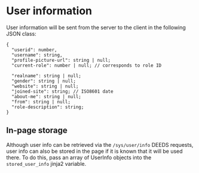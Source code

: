 # User information

User information will be sent from the server to the client in the following JSON class:

```
{
  "userid": number,
  "username": string,
  "profile-picture-url": string | null;
  "current-role": number | null; // corresponds to role ID
  
  "realname": string | null;
  "gender": string | null;
  "website": string | null;
  "joined-site": string; // ISO8601 date
  "about-me": string | null;
  "from": string | null;
  "role-description": string;
}
```

## In-page storage

Although user info can be retrieved via the `/sys/user/info` DEEDS requests, user info can also be stored in the page if it is known that it will be used there. To do this, pass an array of UserInfo objects into the `stored_user_info` jinja2 variable.
